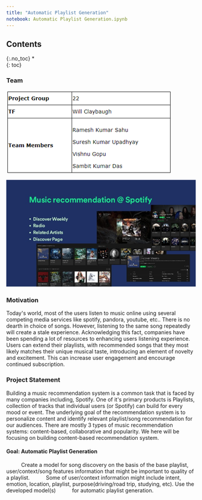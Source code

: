 ```yaml
---
title: "Automatic Playlist Generation"
notebook: Automatic Playlist Generation.ipynb
---
```


## Contents
{:.no_toc}
*  
{: toc}


### Team

![png](common_files/team.png)


![png](common_files/spotify%20logo.png)

### Motivation

Today&apos;s world, most of the users listen to music online using several competing media services  like spotify, pandora, youtube, etc.. There is no dearth in choice of songs. However, listening to the same song repeatedly will create a stale experience. Acknowledging this fact, companies have been spending a lot of resources to enhancing users listening experience.  Users can extend their playlists, with recommended songs that they most likely matches their unique musical taste, introducing an element of novelty and excitement. This can increase user engagement and encourage continued subscription.

### Project Statement

Building a music recommendation system is a common task that is faced by many companies including, Spotify. One of it&apos;s primary products is Playlists, collection of tracks that individual users (or Spotify) can build for every mood or event. The underlying goal of the recommendation system is to personalize content and identify relevant playlist/song recommendation for our audiences. 
There are mostly 3 types of music recommendation systems: content-based, collaborative and popularity. We here will be focusing on building content-based recommendation system.
#### Goal:   Automatic Playlist Generation
&nbsp;&nbsp;&nbsp;&nbsp;&nbsp;&nbsp;&nbsp;&nbsp;&nbsp;&nbsp;Create a model for song discovery on the basis of the base    playlist, user/context/song features information that might be important to quality of a playlist. &nbsp;&nbsp;&nbsp;&nbsp;&nbsp;&nbsp;&nbsp;&nbsp;&nbsp;&nbsp;Some of user/context information might include intent, emotion, location, playlist, purpose(driving/road trip, studying, etc). Use the developed model(s)
&nbsp;&nbsp;&nbsp;&nbsp;&nbsp;&nbsp;&nbsp;&nbsp;&nbsp;&nbsp;for automatic playlist generation.

